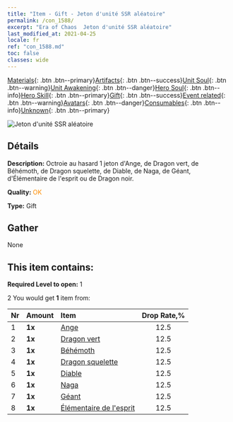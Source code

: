 ```yaml
---
title: "Item - Gift - Jeton d'unité SSR aléatoire"
permalink: /con_1588/
excerpt: "Era of Chaos  Jeton d'unité SSR aléatoire"
last_modified_at: 2021-04-25
locale: fr
ref: "con_1588.md"
toc: false
classes: wide
---
```

 [Materials](/ItemsFR/){: .btn .btn--primary}[Artifacts](/ItemsFR/Artifacts/){: .btn .btn--success}[Unit Soul](/ItemsFR/UnitSoul/){: .btn .btn--warning}[Unit Awakening](/ItemsFR/UnitAwakening/){: .btn .btn--danger}[Hero Soul](/ItemsFR/HeroSoul/){: .btn .btn--info}[Hero Skill](/ItemsFR/HeroSkill/){: .btn .btn--primary}[Gift](/ItemsFR/Gift/){: .btn .btn--success}[Event related](/ItemsFR/Events/){: .btn .btn--warning}[Avatars](/ItemsFR/Avatars/){: .btn .btn--danger}[Consumables](/ItemsFR/Consumables/){: .btn .btn--info}[Unknown](/ItemsFR/Unknown/){: .btn .btn--primary}

 ![Jeton d'unité SSR aléatoire](/images/t/i_907200.png)

## Détails
 **Description:** Octroie au hasard 1 jeton d'Ange, de Dragon vert, de Béhémoth, de Dragon squelette, de Diable, de Naga, de Géant, d'Élémentaire de l'esprit ou de Dragon noir.

 **Quality:** <span style="color: #FF8C00">OK</span>

 **Type:** Gift

## Gather

  None

## This item contains:

 **Required Level to open:** 1

 2 You would get **1** item  from:

  | Nr | Amount |     Item    | Drop Rate,% |
  |:---|:-------|:------------|:---------:|
  | 1 |  **1x** | [Ange](/ItemsFR/unt_196/) | 12.5 | 
  | 2 |  **1x** | [Dragon vert](/ItemsFR/unt_205/) | 12.5 | 
  | 3 |  **1x** | [Béhémoth](/ItemsFR/unt_223/) | 12.5 | 
  | 4 |  **1x** | [Dragon squelette](/ItemsFR/unt_214/) | 12.5 | 
  | 5 |  **1x** | [Diable](/ItemsFR/unt_232/) | 12.5 | 
  | 6 |  **1x** | [Naga](/ItemsFR/unt_240/) | 12.5 | 
  | 7 |  **1x** | [Géant ](/ItemsFR/unt_241/) | 12.5 | 
  | 8 |  **1x** | [Élémentaire de l'esprit](/ItemsFR/unt_267/) | 12.5 | 
